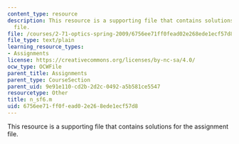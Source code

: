 ```yaml
---
content_type: resource
description: This resource is a supporting file that contains solutions for the assignment
  file.
file: /courses/2-71-optics-spring-2009/6756ee71ff0fead02e268ede1ecf57d8_n_sf6.m
file_type: text/plain
learning_resource_types:
- Assignments
license: https://creativecommons.org/licenses/by-nc-sa/4.0/
ocw_type: OCWFile
parent_title: Assignments
parent_type: CourseSection
parent_uid: 9e91e110-cd2b-2d2c-0492-a5b581ce5547
resourcetype: Other
title: n_sf6.m
uid: 6756ee71-ff0f-ead0-2e26-8ede1ecf57d8
---
```

This resource is a supporting file that contains solutions for the assignment file.